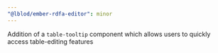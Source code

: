 ```yaml
---
"@lblod/ember-rdfa-editor": minor
---
```


Addition of a `table-tooltip` component which allows users to quickly access table-editing features
